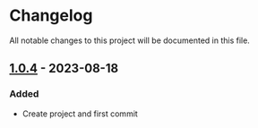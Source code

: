 ﻿# Changelog

All notable changes to this project will be documented in this file.

## [1.0.4] - 2023-08-18

### Added

- Create project and first commit

[1.0.4]: https://github.com/iAJTin/iTin.Core.Interop.Shared/releases/tag/v1.0.4
